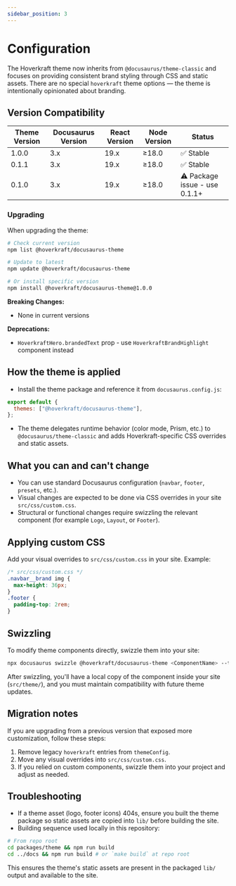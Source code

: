```yaml
---
sidebar_position: 3
---
```


# Configuration

The Hoverkraft theme now inherits from `@docusaurus/theme-classic` and focuses on providing consistent brand styling through CSS and static assets. There are no special `hoverkraft` theme options — the theme is intentionally opinionated about branding.

## Version Compatibility

| Theme Version | Docusaurus Version | React Version | Node Version | Status                        |
| ------------- | ------------------ | ------------- | ------------ | ----------------------------- |
| 1.0.0         | 3.x                | 19.x          | ≥18.0        | ✅ Stable                     |
| 0.1.1         | 3.x                | 19.x          | ≥18.0        | ✅ Stable                     |
| 0.1.0         | 3.x                | 19.x          | ≥18.0        | ⚠️ Package issue - use 0.1.1+ |

### Upgrading

When upgrading the theme:

```bash
# Check current version
npm list @hoverkraft/docusaurus-theme

# Update to latest
npm update @hoverkraft/docusaurus-theme

# Or install specific version
npm install @hoverkraft/docusaurus-theme@1.0.0
```

**Breaking Changes:**

- None in current versions

**Deprecations:**

- `HoverkraftHero.brandedText` prop - use `HoverkraftBrandHighlight` component instead

## How the theme is applied

- Install the theme package and reference it from `docusaurus.config.js`:

```js title="docusaurus.config.js"
export default {
  themes: ["@hoverkraft/docusaurus-theme"],
};
```

- The theme delegates runtime behavior (color mode, Prism, etc.) to `@docusaurus/theme-classic` and adds Hoverkraft-specific CSS overrides and static assets.

## What you can and can't change

- You can use standard Docusaurus configuration (`navbar`, `footer`, `presets`, etc.).
- Visual changes are expected to be done via CSS overrides in your site `src/css/custom.css`.
- Structural or functional changes require swizzling the relevant component (for example `Logo`, `Layout`, or `Footer`).

## Applying custom CSS

Add your visual overrides to `src/css/custom.css` in your site. Example:

```css
/* src/css/custom.css */
.navbar__brand img {
  max-height: 36px;
}
.footer {
  padding-top: 2rem;
}
```

## Swizzling

To modify theme components directly, swizzle them into your site:

```bash
npx docusaurus swizzle @hoverkraft/docusaurus-theme <ComponentName> --typescript
```

After swizzling, you'll have a local copy of the component inside your site (`src/theme/`), and you must maintain compatibility with future theme updates.

## Migration notes

If you are upgrading from a previous version that exposed more customization, follow these steps:

1. Remove legacy `hoverkraft` entries from `themeConfig`.
2. Move any visual overrides into `src/css/custom.css`.
3. If you relied on custom components, swizzle them into your project and adjust as needed.

## Troubleshooting

- If a theme asset (logo, footer icons) 404s, ensure you built the theme package so static assets are copied into `lib/` before building the site.
- Building sequence used locally in this repository:

```bash
# From repo root
cd packages/theme && npm run build
cd ../docs && npm run build # or `make build` at repo root
```

This ensures the theme's static assets are present in the packaged `lib/` output and available to the site.
